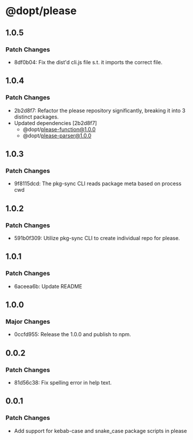 # @dopt/please

## 1.0.5

### Patch Changes

- 8df0b04: Fix the dist'd cli.js file s.t. it imports the correct file.

## 1.0.4

### Patch Changes

- 2b2d8f7: Refactor the please repository significantly, breaking it into 3 distinct packages.
- Updated dependencies [2b2d8f7]
  - @dopt/please-function@1.0.0
  - @dopt/please-parser@1.0.0

## 1.0.3

### Patch Changes

- 9f8115dcd: The pkg-sync CLI reads package meta based on process cwd

## 1.0.2

### Patch Changes

- 591b0f309: Utilize pkg-sync CLI to create individual repo for please.

## 1.0.1

### Patch Changes

- 6aceea6b: Update README

## 1.0.0

### Major Changes

- 0ccfd955: Release the 1.0.0 and publish to npm.

## 0.0.2

### Patch Changes

- 81d56c38: Fix spelling error in help text.

## 0.0.1

### Patch Changes

- Add support for kebab-case and snake_case package scripts in please
